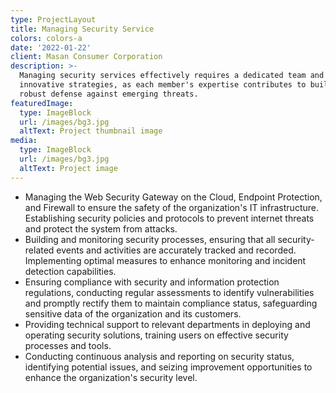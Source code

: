 ```yaml
---
type: ProjectLayout
title: Managing Security Service
colors: colors-a
date: '2022-01-22'
client: Masan Consumer Corporation
description: >-
  Managing security services effectively requires a dedicated team and
  innovative strategies, as each member's expertise contributes to building a
  robust defense against emerging threats.
featuredImage:
  type: ImageBlock
  url: /images/bg3.jpg
  altText: Project thumbnail image
media:
  type: ImageBlock
  url: /images/bg3.jpg
  altText: Project image
---
```

*   Managing the Web Security Gateway on the Cloud, Endpoint Protection, and Firewall to ensure the safety of the
    organization's IT infrastructure. Establishing security policies and protocols to prevent internet threats and protect
    the system from attacks.
*   Building and monitoring security processes, ensuring that all security-related events and activities are accurately
    tracked and recorded. Implementing optimal measures to enhance monitoring and incident detection capabilities.
*   Ensuring compliance with security and information protection regulations, conducting regular assessments to
    identify vulnerabilities and promptly rectify them to maintain compliance status, safeguarding sensitive data of the
    organization and its customers.
*   Providing technical support to relevant departments in deploying and operating security solutions, training users
    on effective security processes and tools.
*   Conducting continuous analysis and reporting on security status, identifying potential issues, and seizing
    improvement opportunities to enhance the organization's security level.

